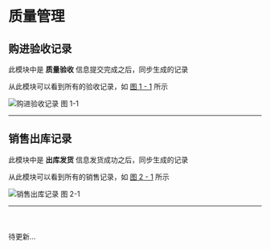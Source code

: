# 质量管理

## 购进验收记录

此模块中是 **质量验收** 信息提交完成之后，同步生成的记录

从此模块可以看到所有的验收记录，如 [图 1 - 1](/quality/1.1.png) 所示

<div class="fy-show-img">
    <img src="\quality\1.1.png" alt="购进验收记录" />
    <span>图 1-1</span>
</div>

---

## 销售出库记录

此模块中是 **出库发货** 信息发货成功之后，同步生成的记录

从此模块可以看到所有的销售记录，如 [图 2 - 1](/quality/2.1.png) 所示

<div class="fy-show-img">
    <img src="\quality\2.1.png" alt="销售出库记录" />
    <span>图 2-1</span>
</div>

---

<div class="fy-show-img" style="margin-top:50px;">
    <span>待更新...</span>
</div>

